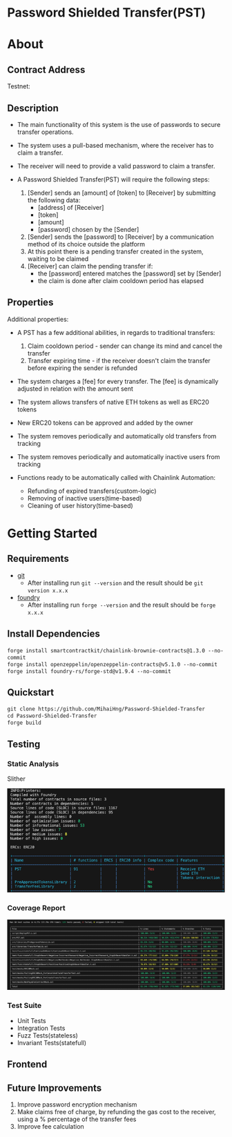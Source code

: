 # Password Shielded Transfer(PST) 

# About

## Contract Address

Testnet:

## Description

- The main functionality of this system is the use of passwords to secure transfer operations.
- The system uses a pull-based mechanism, where the receiver has to claim a transfer.
- The receiver will need to provide a valid password to claim a transfer.

- A Password Shielded Transfer(PST) will require the following steps:

  1. [Sender] sends an [amount] of [token] to [Receiver] by submitting the following data:
      - [address] of [Receiver]
      - [token] 
      - [amount]
      - [password] chosen by the [Sender]
  2. [Sender] sends the [password] to [Receiver] by a communication method of its choice outside the platform
  3. At this point there is a pending transfer created in the system, waiting to be claimed
  4. [Receiver] can claim the pending transfer if:
      - the [password] entered matches the [password] set by [Sender] 
      - the claim is done after claim cooldown period has elapsed

## Properties

Additional properties:

- A PST has a few additional abilities, in regards to traditional transfers:

  1. Claim cooldown period - sender can change its mind and cancel the transfer
  2. Transfer expiring time - if the receiver doesn't claim the transfer before expiring the sender is refunded
    
- The system charges a [fee] for every transfer. The [fee] is dynamically adjusted in relation with the amount sent  
   
- The system allows transfers of native ETH tokens as well as ERC20 tokens

- New ERC20 tokens can be approved and added by the owner

- The system removes periodically and automatically old transfers from tracking

- The system removes periodically and automatically inactive users from tracking

- Functions ready to be automatically called with Chainlink Automation:
    - Refunding of expired transfers(custom-logic)
    - Removing of inactive users(time-based)
    - Cleaning of user history(time-based)

# Getting Started

## Requirements

- [git](https://git-scm.com/book/en/v2/Getting-Started-Installing-Git)
  - After installing run `git --version` and the result should be `git version x.x.x`
- [foundry](https://getfoundry.sh/)
  - After installing run `forge --version` and the result should be `forge x.x.x`

## Install Dependencies

```
forge install smartcontractkit/chainlink-brownie-contracts@1.3.0 --no-commit
forge install openzeppelin/openzeppelin-contracts@v5.1.0 --no-commit
forge install foundry-rs/forge-std@v1.9.4 --no-commit 
```

## Quickstart

```
git clone https://github.com/MihaiHng/Password-Shielded-Transfer 
cd Password-Shielded-Transfer
forge build
```

## Testing 

### Static Analysis 

Slither

![alt text](slither_report.png)

### Coverage Report

![alt text](forge_coverage.png)

### Test Suite

- Unit Tests
- Integration Tests
- Fuzz Tests(stateless)
- Invariant Tests(statefull)

## Frontend 

## Future Improvements 

1. Improve password encryption mechanism
2. Make claims free of charge, by refunding the gas cost to the receiver, using a % percentage of the transfer fees
3. Improve fee calculation 
